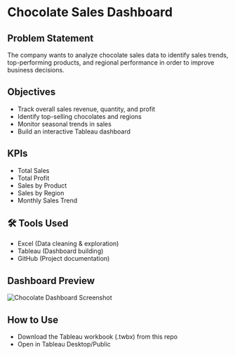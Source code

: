 #  Chocolate Sales Dashboard

##  Problem Statement
The company wants to analyze chocolate sales data to identify sales trends, 
top-performing products, and regional performance in order to improve 
business decisions.

##  Objectives
- Track overall sales revenue, quantity, and profit
- Identify top-selling chocolates and regions
- Monitor seasonal trends in sales
- Build an interactive Tableau dashboard

##  KPIs
- Total Sales
- Total Profit
- Sales by Product
- Sales by Region
- Monthly Sales Trend

## 🛠 Tools Used
- Excel (Data cleaning & exploration)
- Tableau (Dashboard building)
- GitHub (Project documentation)

##  Dashboard Preview
![Chocolate Dashboard Screenshot](path_to_image.png)

##  How to Use
- Download the Tableau workbook (.twbx) from this repo
- Open in Tableau Desktop/Public
